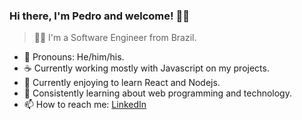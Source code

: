 ### Hi there, I'm Pedro and welcome! ✌🏽

> 👨‍💻 I'm a Software Engineer from Brazil.

- 🙂 Pronouns: He/him/his.
- ☕ Currently working mostly with Javascript on my projects.
- 🌱 Currently enjoying to learn React and Nodejs.
- 💙 Consistently learning about web programming and technology.
- 📫 How to reach me: [LinkedIn](https://linkedin.com/in/pedro-barcellos)
